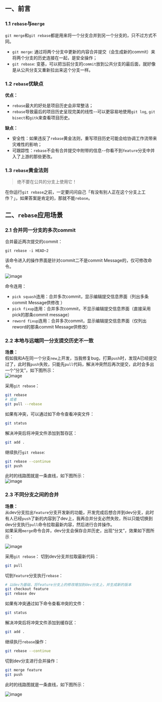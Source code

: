 ## 一、前言
### 1.1 `rebase`与`merge`
`git merge`和`git rebase`都是用来将一个分支合并到另一个分支的，只不过方式不同。
* `git merge`: 通过将两个分支中更新的内容合并提交（会生成新的commit）来将两个分支的历史连接在一起，是安全操作；  
* `git rebase`: 变基，可以把当前分支的`commit`放到公共分支的最后面，就好像是从公共分支又重新拉出来这个分支一样。  

### 1.2 `rebase`优缺点
**优点：**  
* `rebase`最大的好处是项目历史会非常整洁；  
* `rebase`导致最后的项目历史呈现完美的线性--可以更容易地使用`git log`, `git bisect`和`gitk`来查看项目历史。  

**缺点：**  
* 安全性：如果违反了`rebase`黄金法则，重写项目历史可能会给协调工作流带来灾难性的影响；  
* 可跟踪性：`rebase`不会有合并提交中附带的信息--你看不到`feature`分支中并入了上游的那些更改。  

### 1.3 `rebase`黄金法则
> 绝不要在公共的分支上使用它！  

在你运行`git rebase`之前，一定要问问自己「有没有别人正在这个分支上工作？」，如果答案是肯定的，那就不能`rebase`。


## 二、`rebase`应用场景
### 2.1 合并同一分支的多次commit
合并最近两次提交的commit：  
```base
git rebase -i HEAD~2
```
该命令进入的操作界面是针对commit二不是commit Message的，仅可修改命令。  

![image](https://github.com/tianyalu/github-doc/raw/master/git_command/git_rebase/show/rebase_multi_commit.png)

命令连用：  
* `pick squash`连用：合并多次commit，显示编辑提交信息界面（列出多条commit Message供修改
）  
* `pick fixup`连用：合并多次commit，不显示编辑提交信息界面（直接采用pick的那条commit message）  
* `reword fixup`连用：合并多次commit，显示编辑提交信息界面（仅列出reword的那条commit Message供修改）  


### 2.2 本地与远端同一分支提交历史不一致
**场景：**  
假如我和A在同一个分支`new`上开发，当我修复bug，打算`push`时，发现A已经提交过了，此时我`push`失败，只能先`pull`代码，解决冲突然后再次提交，此时会多出一个“分叉”，如下图所示：  
![image](https://github.com/tianyalu/github-doc/raw/master/git_command/git_rebase/show/one_branch_merge.png)

采用`git rebase`：  
```bash
git rebase
# 或者
git pull --rebase
```
如果有冲突，可以通过如下命令查看冲突文件：  
```bash
git status
```
解决冲突后将冲突文件添加到暂存区：  
```bash
git add .
```
继续执行`git rebase`:  
```bash
git rebase --continue
git push
```
此时的线路图就是一条直线，如下图所示：  
![image](https://github.com/tianyalu/github-doc/raw/master/git_command/git_rebase/show/one_branch_rebase.png)


### 2.3 不同分支之间的合并
**场景：**  
从dev分支拉出`feature`分支开发新的功能，开发完成后想合并到dev分支，此时有人已经`push`了新的内容到了dev上，我再合并分支必然失败，所以只能切换到dev分支执行`pull`命令拉取最新内容，然后进行合并操作。  
如果采用`merge`命令合并，dev分支会保存合并历史，出现“分叉”，效果如下图所示：  

![image](https://github.com/tianyalu/github-doc/raw/master/git_command/git_rebase/show/two_branch_merge.png)

采用`git rebase`： 
切到dev分支并拉取最新代码：
```bash
git pull
```
切到`feature`分支执行`rebase`：
```bash
# 以dev为基础，将feature分支上的修改增加到dev分支上，并生成新的版本
git checkout feature
git rebase dev
```
如果有冲突通过如下命令查看冲突的文件：  
```bash
git status
```
解决冲突后将冲突文件添加到缓存区：  
```bash
git add .
```
继续执行`rebase`操作：  
```bash
git rebase --continue
```
切到dev分支进行合并操作：  
```bash
git merge feature
git push
```
此时的线路图就是一条直线，如下图所示：  

![image](https://github.com/tianyalu/github-doc/raw/master/git_command/git_rebase/show/two_branch_rebase.png)



